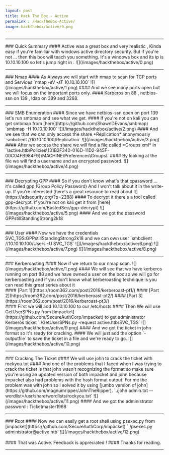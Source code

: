 ```yaml
---
layout: post
title: Hack The Box - Active
permalink : /HackTheBox-Active/
image: hackthebox/active/0.png
---
```


<hr>
### Quick Summary 
#### Active was a great box and very realistic , Kinda easy if you're familiar with windows active directory security. But if you're not ... then this box will teach you something. It's a windows box and its ip is 10.10.10.100 so let's jump right in .
![](/images/hackthebox/active/0.png)
<br>
<hr>
### Nmap 
#### As Always we will start with nmap to scan for TCP ports and Services
`nmap -sV -sT 10.10.10.100`
![](/images/hackthebox/active/1.png)
#### And we see many ports open but we will focus on the important ports only.
#### Kerberos on 88 , netbios-ssn on 139 , ldap on 389 and 3268.
<br>
<hr>
### SMB Enumeration
#### Since we have netbios-ssn open on port 139 let's run smbmap and see what we get.
#### If you're not on kali you can get smbmap from [here](https://github.com/ShawnDEvans/smbmap)
`smbmap -H 10.10.10.100`
![](/images/hackthebox/active/2.png)
#### And we see that we can only access the share *Replication* anonymously
`smbclient //10.10.10.100/Replication`
![](/images/hackthebox/active/3.png)
#### After we access the share we will find a file called *Groups.xml* in `\active.htb\Policies\{31B2F340-016D-11D2-945F-00C04FB984F9}\MACHINE\Preferences\Groups\`
#### By looking at the file we will find a username and an encrypted password.
![](/images/hackthebox/active/4.png)
<br>
<hr>
### Decrypting GPP
#### So if you don't know what's that cpassword ... it's called gpp (Group Policy Password) And I won't talk about it in the write-up. If you're interested [here's a great resource to read about it](https://adsecurity.org/?p=2288)
#### To decrypt it there's a tool called gpp-decrypt. If you're not on kali get it from [here](https://github.com/BustedSec/gpp-decrypt)
![](/images/hackthebox/active/5.png)
#### And we got the password GPPstillStandingStrong2k18
<br>
<hr>
### User
#### Now we have the credentials SVC_TGS:GPPstillStandingStrong2k18 and we can own user
`smbclient //10.10.10.100/Users -U SVC_TGS`
![](/images/hackthebox/active/6.png)
![](/images/hackthebox/active/7.png)
![](/images/hackthebox/active/8.png)
<br>
<hr>
### Kerberoasting
#### Now if we return to our nmap scan.
![](/images/hackthebox/active/1.png)
#### We will see that we have kerberos running on port 88 and we have owned a user on the box so we will go for kerberoasting and if you don't know what kerberoasting technique is you can read this great series about it 
<br>
#### [Part 1](https://room362.com/post/2016/kerberoast-pt1/)
#### [Part 2](https://room362.com/post/2016/kerberoast-pt2/)
#### [Part 3](https://room362.com/post/2016/kerberoast-pt3/)
<br>
#### First we will add 10.10.10.100 to our /etc/hosts
#### Then We will use GetUserSPNs.py from [impacket](https://github.com/SecureAuthCorp/impacket) to get administrator  Kerberos ticket
`./GetUserSPNs.py -request active.htb/SVC_TGS`
![](/images/hackthebox/active/9.png)
#### And we got the ticket in john format so it's ready for cracking.
#### We will just add the option `-outputfile` to save the ticket in a file and we're ready to go.
![](/images/hackthebox/active/10.png)
<br>
<hr>
### Cracking The Ticket
#### We will use john to crack the ticket with rockyou.txt
#### And one of the problems that I faced when I was trying to crack the ticket is that john wasn't recognizing the format so make sure you're using an updated version of both impacket and john because impacket also had problems with the hash format output. For me the problem was with john so I solved it by using [jumbo version of john](https://github.com/magnumripper/JohnTheRipper).
`./john admin.txt --wordlist=/usr/share/wordlists/rockyou.txt`
![](/images/hackthebox/active/11.png)
#### And we got the administrator password : Ticketmaster1968
<br>
<hr>
### Root
#### Now we can easily get a root shell using psexec.py from [impacket](https://github.com/SecureAuthCorp/impacket)
`./psexec.py administrator@active.htb`
![](/images/hackthebox/active/12.png)
<br>
<br>
#### That was Active. Feedback is appreciated !
#### Thanks for reading.
<br>
<hr>
